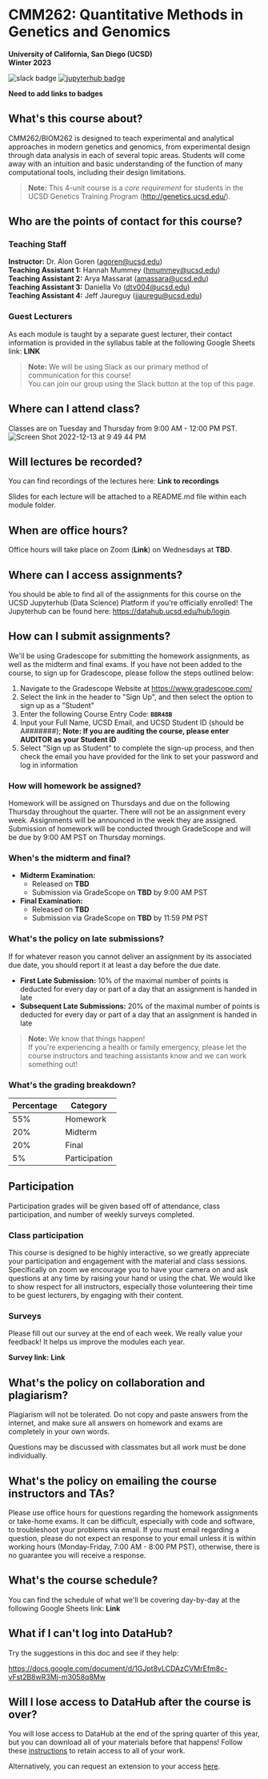 # CMM262: Quantitative Methods in Genetics and Genomics
**University of California, San Diego (UCSD)**<br>
**Winter 2023**

![slack badge](https://img.shields.io/badge/Join%20Slack-blueviolet?style=for-the-badge&logo=slack) [![jupyterhub badge](https://img.shields.io/badge/Login%20to%20JupyterHub-grey?style=for-the-badge&logo=jupyter)](https://datahub.ucsd.edu/hub/login)

**Need to add links to badges**

## What's this course about?
CMM262/BIOM262 is designed to teach experimental and analytical approaches in modern genetics and genomics, from experimental design through data analysis in each of several topic areas. Students will come away with an intuition and basic understanding of the function of many computational tools, including their design limitations.

> <b>Note:</b> 
> This 4-unit course is a <i>core requirement</i> for students in the UCSD Genetics Training Program (http://genetics.ucsd.edu/).
             
## Who are the points of contact for this course?
### Teaching Staff
**Instructor:** Dr. Alon Goren (agoren@ucsd.edu)<br>
**Teaching Assistant 1:** Hannah Mummey (hmummey@ucsd.edu)<br>
**Teaching Assistant 2:** Arya Massarat (amassara@ucsd.edu)<br>
**Teaching Assistant 3:** Daniella Vo (dtv004@ucsd.edu)<br>
**Teaching Assistant 4:** Jeff Jaureguy (jjauregu@ucsd.edu)<br>

### Guest Lecturers
As each module is taught by a separate guest lecturer, their contact information is provided in the syllabus table at the following Google Sheets link: **LINK**

> **Note:** We will be using Slack as our primary method of communication for this course!<br>
> You can join our group using the Slack button at the top of this page.

## Where can I attend class?
Classes are on Tuesday and Thursday from 9:00 AM - 12:00 PM PST. 
![Screen Shot 2022-12-13 at 9 49 44 PM](https://user-images.githubusercontent.com/67065808/207517846-9740f244-e6e3-4bb0-a7a0-605b690b8013.png)


## Will lectures be recorded?
You can find recordings of the lectures here: **Link to recordings**

Slides for each lecture will be attached to a README.md file within each module folder.

## When are office hours?
Office hours will take place on Zoom (**Link**) on Wednesdays at **TBD**.

## Where can I access assignments?
You should be able to find all of the assignments for this course on the UCSD Jupyterhub (Data Science) Platform if you're officially enrolled! The Jupyterhub can be found here: https://datahub.ucsd.edu/hub/login.

## How can I submit assignments?
We'll be using Gradescope for submitting the homework assignments, as well as the midterm and final exams. If you have not been added to the course, to sign up for Gradescope, please follow the steps outlined below:

1. Navigate to the Gradescope Website at https://www.gradescope.com/
2. Select the link in the header to "Sign Up", and then select the option to sign up as a "Student"
3. Enter the following Course Entry Code: **`BBR48B`**
4. Input your Full Name, UCSD Email, and UCSD Student ID (should be A#######);
**Note: If you are auditing the course, please enter AUDITOR as your Student ID**
5. Select "Sign up as Student" to complete the sign-up process, and then check the email you have provided for the link to set your password and log in information

### How will homework be assigned?
Homework will be assigned on Thursdays and due on the following Thursday throughout the quarter. There will not be an assignment every week. Assignments will be announced in the week they are assigned. Submission of homework will be conducted through GradeScope and will be due by 9:00 AM PST on Thursday mornings.

### When's the midterm and final?
* **Midterm Examination:**
  * Released on **TBD**
  * Submission via GradeScope on **TBD** by 9:00 AM PST
* **Final Examination:**
  * Released on **TBD**
  * Submission via GradeScope on **TBD** by 11:59 PM PST

### What's the policy on late submissions?
If for whatever reason you cannot deliver an assignment by its associated due date, you should report it at least a day before the due date.

* **First Late Submission:** 10% of the maximal number of points is deducted for every day or part of a day that an assignment is handed in late
* **Subsequent Late Submissions:** 20% of the maximal number of points is deducted for every day or part of a day that an assignment is handed in late

> **Note:** We know that things happen!<br>
> If you're experiencing a health or family emergency, please let the course instructors and teaching assistants know and we can work something out!

### What's the grading breakdown?
| Percentage | Category |
|------------|----------|
|    55%	   | Homework |
|    20%	   | Midterm  |
|    20%	   |  Final   |
|    5%	     |Participation |

## Participation
Participation grades will be given based off of attendance, class participation, and number of weekly surveys completed.

### Class participation
This course is designed to be highly interactive, so we greatly appreciate your participation and engagement with the material and class sessions. Specifically on zoom we encourage you to have your camera on and ask questions at any time by raising your hand or using the chat. We would like to show respect for all instructors, especially those volunteering their time to be guest lecturers, by engaging with their content.

### Surveys
Please fill out our survey at the end of each week. We really value your feedback! It helps us improve the modules each year.

**Survey link:** **Link**

## What's the policy on collaboration and plagiarism?
Plagiarism will not be tolerated. Do not copy and paste answers from the internet, and make sure all answers on homework and exams are completely in your own words.

Questions may be discussed with classmates but all work must be done individually.

## What's the policy on emailing the course instructors and TAs?
Please use office hours for questions regarding the homework assignments or take-home exams. It can be difficult, especially with code and software, to troubleshoot your problems via email. If you must email regarding a question, please do not expect an response to your email unless it is within working hours (Monday-Friday, 7:00 AM - 8:00 PM PST), otherwise, there is no guarantee you will receive a response.

## What's the course schedule?
You can find the schedule of what we'll be covering day-by-day at the following Google Sheets link: **Link**

## What if I can't log into DataHub?
Try the suggestions in this doc and see if they help:

https://docs.google.com/document/d/1GJpt8vLCDAzCVMrEfm8c-vFst2B8wR3Mj-m3058q8Mw

## Will I lose access to DataHub after the course is over?
You will lose access to DataHub at the end of the spring quarter of this year, but you can download all of your materials before that happens! Follow these [instructions](https://docs.google.com/document/d/1kquyVU-8bKfQFfwDykjb_b1YIFMSfc01PcOwyW_uh-A) to retain access to all of your work.

Alternatively, you can request an extension to your access [here](https://go.ucsd.edu/2wc5gH0%29).
